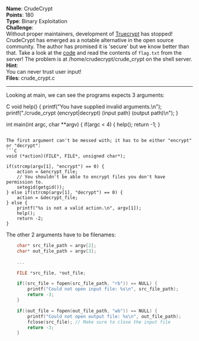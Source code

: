 **Name**: CrudeCrypt  
**Points**: 180  
**Type**: Binary Exploitation  
**Challenge**:  
Without proper maintainers, development of [Truecrypt](http://truecrypt.sourceforge.net/) has stopped! CrudeCrypt has emerged as a notable alternative in the open source community. The author has promised it is 'secure' but we know better than that. Take a look at the [code](https://picoctf.com/problem-static/binary/CrudeCrypt/crude_crypt.c) and read the contents of `flag.txt` from the server! The problem is at /home/crudecrypt/crude_crypt on the shell server.  
**Hint**:  
You can never trust user input!  
**Files**: crude_crypt.c

*****

Looking at main, we can see the programs expects 3 arguments: 

`̀`C
void help() {
    printf("You have supplied invalid arguments.\n");
    printf("./crude_crypt (encrypt|decrypt) (input path) (output path)\n");
}

int main(int argc, char **argv) {
    if(argc < 4) {
        help();
        return -1;
    }
```

The first argument can't be messed with; it has to be either "encrypt" or "decrypt":
```C
void (*action)(FILE*, FILE*, unsigned char*);

if(strcmp(argv[1], "encrypt") == 0) {
    action = &encrypt_file;
    // You shouldn't be able to encrypt files you don't have permission to.
    setegid(getgid());
} else if(strcmp(argv[1], "decrypt") == 0) {
    action = &decrypt_file;
} else {
    printf("%s is not a valid action.\n", argv[1]);
    help();
    return -2;
}
```

The other 2 arguments have to be filenames:
```C
    char* src_file_path = argv[2];
    char* out_file_path = argv[3];
    
    ...

    FILE *src_file, *out_file;

    if((src_file = fopen(src_file_path, "rb")) == NULL) {
        printf("Could not open input file: %s\n", src_file_path);
        return -3;
    }

    if((out_file = fopen(out_file_path, "wb")) == NULL) {
        printf("Could not open output file: %s\n", out_file_path);
        fclose(src_file); // Make sure to close the input file
        return -3;
    }
```